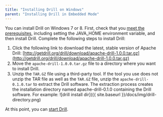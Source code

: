 ```yaml
---
title: "Installing Drill on Windows"
parent: "Installing Drill in Embedded Mode"
---
```

You can install Drill on Windows 7 or 8. First, check that you [meet the prerequisites]({{site.baseurl}}/docs/embedded-mode-prerequisites), including setting the JAVA_HOME environment variable, and then install Drill. Complete the following steps to install Drill:

1. Click the following link to download the latest, stable version of Apache Drill:  [http://getdrill.org/drill/download/apache-drill-1.0.0.tar.gz](http://getdrill.org/drill/download/apache-drill-1.0.0.tar.gz)
2. Move the `apache-drill-1.0.0.tar.gz` file to a directory where you want to install Drill.
3. Unzip the `TAR.GZ` file using a third-party tool. If the tool you use does not unzip the TAR file as well as the `TAR.GZ` file, unzip the `apache-drill-0.1.0.tar` to extract the Drill software. The extraction process creates the installation directory named apache-drill-0.1.0 containing the Drill software. For example:
   ![drill install dir]({{ site.baseurl }}/docs/img/drill-directory.png)

At this point, you can [start Drill]({{site.baseurl}}/docs/starting-drill-on-windows). 
